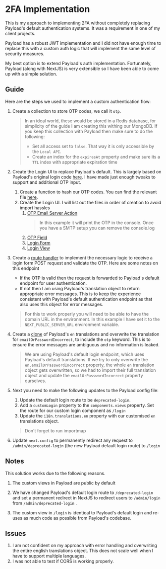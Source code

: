 # 2FA Implementation

This is my approach to implementing 2FA without completely replacing Payload's default authentication systems. It was a requirement in one of my client projects.

Payload has a robust JWT implementation and I did not have enough time to replace this with a custom auth logic that will implement the same level of security measures.

My best option is to extend Payload's auth implementation. Fortunately, Payload (along with NextJS) is very extensible so I have been able to come up with a simple solution.

## Guide

Here are the steps we used to implement a custom authentication flow:

1. Create a collection to store OTP codes, we call it `otp`.

   > In an ideal world, these would be stored in a Redis database, for simplicity of the guide I am creating this withing our MongoDB.
   > If you keep this collection with Payload then make sure to do the following:
   >
   > - Set all access set to `false`. That way it is only accessible by the `Local API`.
   > - Create an index for the `expiresAt` property and make sure its a `TTL` index with appropriate expiration time

2. Create the Login UI to replace Payload's default. This is largely based on Payload's original login code [here](https://github.com/payloadcms/payload/blob/main/packages/next/src/views/Login/index.tsx). I have made just enough tweaks to support and additional OTP input.

   1. Create a function to hash our OTP codes. You can find the relevant file [here](<src/app/(payload)/lib/hash.ts>).
   2. Create the Login UI. I will list out the files in order of creation to avoid import hassles
      1. [OTP Email Server Action](<src/app/(payload)/components/login/components/otp/send-otp.ts>)
         > In this example it will print the OTP in the console. Once you have a SMTP setup you can remove the console.log
      2. [OTP Field](<src/app/(payload)/components/login/components/otp/index.tsx>)
      3. [Login Form](<src/app/(payload)/components/login/components/login-form.tsx>)
      4. [Login View](<src/app/(payload)/components/login/index.tsx>)

3. Create a [route handler](<src/app/(payload)/api/login/route.ts>) to implement the necessary logic to receive a login form POST request and validate the OTP. Here are some notes on this endpoint

   - If the OTP is valid then the request is forwarded to Payload's default endpoint for user authentication.
   - If not then I am using Payload's translation object to return appropriate error messages. This is to keep the experience consistent with Payload's default authentication endpoint as that also uses this object for error messages.

   > For this to work properly you will need to be able to have the domain URL in the environment. In this example I have set it to the `NEXT_PUBLIC_SERVER_URL` environment variable.

4. Create a [clone](<src/app/(payload)/translations/en.ts>) of Payload's `en` translations and overwrite the translation for `emailOrPasswordIncorrect`, to include the `otp` keyword. This is to ensure the error messages are ambiguous and no information is leaked.

   > We are using Payload's default login endpoint, which uses Payload's default translations.
   > If we try to only overwrite the `en.emailOrPasswordIncorrect` property, the whole `en` translation object gets overwritten, so we had to import their full translation object and update the `emailOrPasswordIncorrect` property ourselves.

5. Next you need to make the following updates to the Payload config file:

   1. Update the default login route to be `deprecated-login`.
   2. Add a `customLogin` property to the `components.views` property. Set the route for our custom login component as `/login`
   3. Update the `i18n.translations.en` property with our customised `en` translations object.

   > Don't forget to run importmap

6. Update `next.config` to permanently redirect any request to `/admin/deprecated-login` (the new Payload default login route) to `/login`

## Notes

This solution works due to the following reasons.

1. The custom views in Payload are public by default

2. We have changed Payload's default login route to `/deprecated-login` and set a permanent redirect in NextJS to redirect users to `/admin/login` from `/admin/deprecated-login`
   .
3. The custom view in `/login` is identical to Payload's default login and re-uses as much code as possible from Payload's codebase.

## Issues

1. I am not confident on my approach with error handling and overwriting the entire english translations object. This does not scale well when I have to support multiple languages.
2. I was not able to test if CORS is working properly.
